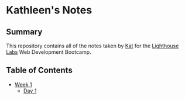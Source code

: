 # Kathleen's Notes
## Summary
This repository contains all of the notes taken by [Kat](https://github.com/kathleenpearce) for the [Lighthouse Labs](https://www.lighthouselabs.ca/) Web Development Bootcamp.

## Table of Contents
* [Week 1](/Week_1)
  * [Day 1](/Week_1/Day_1)
